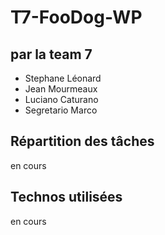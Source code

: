 # T7-FooDog-WP

## par la team 7

* Stephane Léonard
* Jean Mourmeaux
* Luciano Caturano
* Segretario Marco

## Répartition des tâches

en cours

## Technos utilisées

en cours
